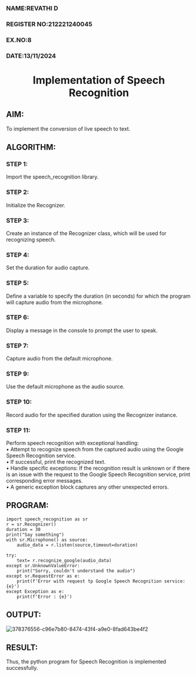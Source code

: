  <H3>NAME:REVATHI D</H3>
<H3>REGISTER NO:212221240045</H3>
<H3>EX.NO:8</H3>
<H3>DATE:13/11/2024</H3>
<H1 ALIGN =CENTER>Implementation of Speech Recognition</H1>

## AIM:
To implement the conversion of live speech to text.
## ALGORITHM:
### STEP 1:
Import the speech_recognition library.
### STEP 2:
Initialize the Recognizer.
### STEP 3:
Create an instance of the Recognizer class, which will be used for recognizing speech.
### STEP 4:
Set the duration for audio capture.
### STEP 5:
Define a variable to specify the duration (in seconds) for which the program will capture audio from the microphone.
### STEP 6:
Display a message in the console to prompt the user to speak.
### STEP 7:
Capture audio from the default microphone.
### STEP 9:
Use the default microphone as the audio source.
### STEP 10:
Record audio for the specified duration using the Recognizer instance.
### STEP 11:
Perform speech recognition with exceptional handling:<Br>
•	Attempt to recognize speech from the captured audio using the Google Speech Recognition service.<Br>
•	If successful, print the recognized text.<Br>
•	Handle specific exceptions: If the recognition result is unknown or if there is an issue with the request to the Google Speech Recognition service, print corresponding error messages.<Br>
•	A generic exception block captures any other unexpected errors.<Br>

## PROGRAM:
```
import speech_recognition as sr
r = sr.Recognizer()
duration = 30
print("Say something")
with sr.Microphone() as source:
    audio_data = r.listen(source,timeout=duration)

try:
    text= r.recognize_google(audio_data)
except sr.UnknownValueError:
    print("Sorry, couldn't understand the audio")
except sr.RequestError as e:
    print(f'Error with request tp Google Speech Recognition service: {e}')
except Exception as e:
    print(f'Error : {e}')
```

## OUTPUT:
![378376556-c96e7b80-8474-43f4-a9e0-8fad643be4f2](https://github.com/user-attachments/assets/f6b62dcf-310c-4308-adfc-ffa914e60142)

## RESULT:
Thus, the python program for Speech Recognition is implemented successfully.
